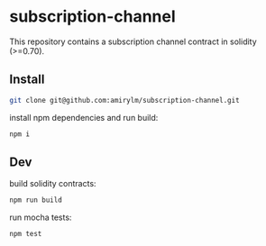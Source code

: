 # subscription-channel

This repository contains a subscription channel contract in solidity (>=0.70).

## Install

```bash
git clone git@github.com:amirylm/subscription-channel.git
```

install npm dependencies and run build:
```bash
npm i
```

## Dev

build solidity contracts:
```bash
npm run build
```

run mocha tests:
```bash
npm test
```
